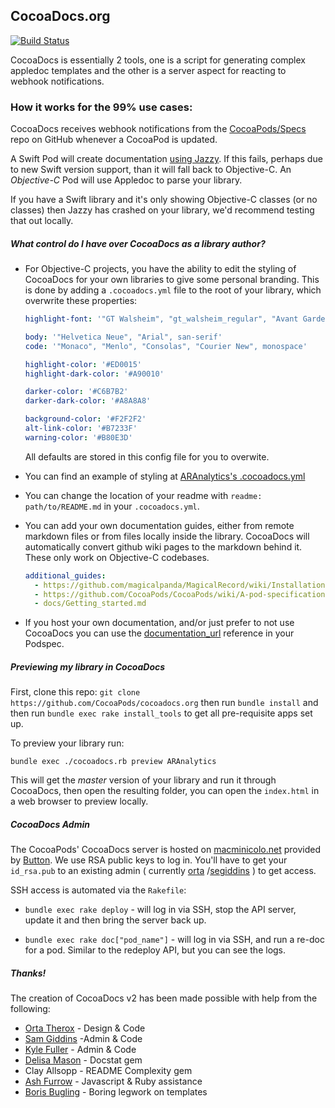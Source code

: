## CocoaDocs.org

[![Build Status](http://img.shields.io/travis/CocoaPods/cocoadocs.org/master.svg?style=flat)](https://travis-ci.org/CocoaPods/cocoadocs.org)

CocoaDocs is essentially 2 tools, one is a script for generating complex appledoc templates and the other is a server aspect for reacting to webhook notifications.

### How it works for the 99% use cases:

CocoaDocs receives webhook notifications from the [CocoaPods/Specs](https://github.com/CocoaPods/Specs) repo on GitHub whenever a CocoaPod is updated.

A Swift Pod will create documentation [using Jazzy](https://github.com/realm/jazzy/). If this fails, perhaps due to new Swift version support, than it will fall back to Objective-C. An *Objective-C* Pod will use Appledoc to parse your library.  

If you have a Swift library and it's only showing Objective-C classes (or no classes) then Jazzy has crashed on your library, we'd recommend testing that out locally.


##### What control do I have over CocoaDocs as a library author?

 - For Objective-C projects, you have the ability to edit the styling of CocoaDocs for your own libraries to give some personal branding. This is done by adding a `.cocoadocs.yml` file to the root of your library, which overwrite these properties:   
   ``` yaml
   highlight-font: '"GT Walsheim", "gt_walsheim_regular", "Avant Garde Gothic ITCW01Dm", "Avant Garde", "Helvetica Neue", "Arial"'

   body: '"Helvetica Neue", "Arial", san-serif'
   code: '"Monaco", "Menlo", "Consolas", "Courier New", monospace'

   highlight-color: '#ED0015'
   highlight-dark-color: '#A90010'

   darker-color: '#C6B7B2'
   darker-dark-color: '#A8A8A8'

   background-color: '#F2F2F2'
   alt-link-color: '#B7233F'
   warning-color: '#B80E3D'
   ```

   All defaults are stored in this config file for you to overwite.

 - You can find an example of styling at [ARAnalytics's .cocoadocs.yml](https://github.com/orta/ARAnalytics/blob/master/.cocoadocs.yml)
 - You can change the location of your readme with `readme: path/to/README.md` in your `.cocoadocs.yml`.
 - You can add your own documentation guides, either from remote markdown files or from files locally inside the library. CocoaDocs will automatically convert github wiki pages to the markdown behind it. These only work on Objective-C codebases.

   ```yaml
   additional_guides:
     - https://github.com/magicalpanda/MagicalRecord/wiki/Installation
     - https://github.com/CocoaPods/CocoaPods/wiki/A-pod-specification
     - docs/Getting_started.md
   ```

 -  If you host your own documentation, and/or just prefer to not use CocoaDocs you can use the [documentation_url](https://guides.cocoapods.org/syntax/podspec.html#documentation_url) reference in your Podspec.


##### Previewing my library in CocoaDocs

First, clone this repo: `git clone https://github.com/CocoaPods/cocoadocs.org` then run `bundle install` and then run `bundle exec rake install_tools` to get all pre-requisite apps set up.

To preview your library run:

```
bundle exec ./cocoadocs.rb preview ARAnalytics
```

This will get the _master_ version of your library and run it through CocoaDocs, then open the resulting folder, you can open the `index.html` in a web browser to preview locally.

##### CocoaDocs Admin

The CocoaPods' CocoaDocs server is hosted on [macminicolo.net](http://www.macminicolo.net/) provided by [Button](http://www.usebutton.com/). We use RSA public keys to log in. You'll have to get your `id_rsa.pub` to an existing admin ( currently [orta](/orta) /[segiddins](/segiddins) ) to get access.

SSH access is automated via the `Rakefile`:

* `bundle exec rake deploy` - will log in via SSH, stop the API server, update it and then bring the server back up.

* `bundle exec rake doc["pod_name"]` - will log in via SSH, and run a re-doc for a pod. Similar to the redeploy API, but you can see the logs.

##### Thanks!

The creation of CocoaDocs v2 has been made possible with help from the following:

* [Orta Therox](https://twitter.com/orta) - Design & Code
* [Sam Giddins](https://twitter.com/segiddins) -Admin & Code
* [Kyle Fuller](https://twitter.com/kylefuller) - Admin & Code
* [Delisa Mason](https://twitter.com/kattrali) - Docstat gem
* Clay Allsopp - README Complexity gem
* [Ash Furrow](https://twitter.com/AshFurrow) - Javascript & Ruby assistance
* [Boris Bugling](https://twitter.com/NeoNacho) - Boring legwork on templates
